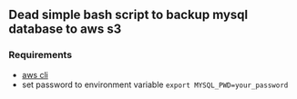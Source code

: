## Dead simple bash script to backup mysql database to aws s3

### Requirements
- [aws cli](https://docs.aws.amazon.com/cli/latest/userguide/cli-chap-welcome.html)
- set password to environment variable `export MYSQL_PWD=your_password`
